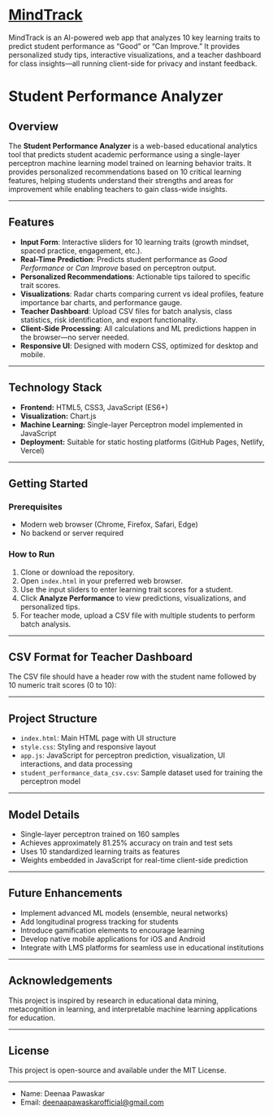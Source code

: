 # [MindTrack](https://deenaapawaskar.github.io/MindTrack/)



MindTrack is an AI-powered web app that analyzes 10 key learning traits to predict student performance as “Good” or “Can Improve.” It provides personalized study tips, interactive visualizations, and a teacher dashboard for class insights—all running client-side for privacy and instant feedback.

# Student Performance Analyzer

## Overview
The **Student Performance Analyzer** is a web-based educational analytics tool that predicts student academic performance using a single-layer perceptron machine learning model trained on learning behavior traits. It provides personalized recommendations based on 10 critical learning features, helping students understand their strengths and areas for improvement while enabling teachers to gain class-wide insights.

---

## Features

- **Input Form**: Interactive sliders for 10 learning traits (growth mindset, spaced practice, engagement, etc.).
- **Real-Time Prediction**: Predicts student performance as *Good Performance* or *Can Improve* based on perceptron output.
- **Personalized Recommendations**: Actionable tips tailored to specific trait scores.
- **Visualizations**: Radar charts comparing current vs ideal profiles, feature importance bar charts, and performance gauge.
- **Teacher Dashboard**: Upload CSV files for batch analysis, class statistics, risk identification, and export functionality.
- **Client-Side Processing**: All calculations and ML predictions happen in the browser—no server needed.
- **Responsive UI**: Designed with modern CSS, optimized for desktop and mobile.

---

## Technology Stack

- **Frontend:** HTML5, CSS3, JavaScript (ES6+)
- **Visualization:** Chart.js
- **Machine Learning:** Single-layer Perceptron model implemented in JavaScript
- **Deployment:** Suitable for static hosting platforms (GitHub Pages, Netlify, Vercel)

---

## Getting Started

### Prerequisites
- Modern web browser (Chrome, Firefox, Safari, Edge)
- No backend or server required

### How to Run
1. Clone or download the repository.
2. Open `index.html` in your preferred web browser.
3. Use the input sliders to enter learning trait scores for a student.
4. Click **Analyze Performance** to view predictions, visualizations, and personalized tips.
5. For teacher mode, upload a CSV file with multiple students to perform batch analysis.

---

## CSV Format for Teacher Dashboard

The CSV file should have a header row with the student name followed by 10 numeric trait scores (0 to 10):


---

## Project Structure

- `index.html`: Main HTML page with UI structure
- `style.css`: Styling and responsive layout
- `app.js`: JavaScript for perceptron prediction, visualization, UI interactions, and data processing
- `student_performance_data_csv.csv`: Sample dataset used for training the perceptron model

---

## Model Details

- Single-layer perceptron trained on 160 samples
- Achieves approximately 81.25% accuracy on train and test sets
- Uses 10 standardized learning traits as features
- Weights embedded in JavaScript for real-time client-side prediction

---

## Future Enhancements

- Implement advanced ML models (ensemble, neural networks)
- Add longitudinal progress tracking for students
- Introduce gamification elements to encourage learning
- Develop native mobile applications for iOS and Android
- Integrate with LMS platforms for seamless use in educational institutions

---

## Acknowledgements

This project is inspired by research in educational data mining, metacognition in learning, and interpretable machine learning applications for education.

---

## License

This project is open-source and available under the MIT License.

---


- Name: Deenaa Pawaskar 
- Email: deenaapawaskarofficial@gmail.com

